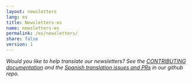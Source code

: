 ```yaml
---
layout: newsletters
lang: es
title: Newsletters-es
name: newsletters-es
permalink: /es/newsletters/
share: false
version: 1
---
```


_Would you like to help translate our newsletters? See the [CONTRIBUTING
documentation](https://github.com/bitcoinops/bitcoinops.github.io/blob/master/CONTRIBUTING.md#translations)
and the [Spanish translation issues and
PRs](https://github.com/bitcoinops/bitcoinops.github.io/pulls?&q=label%3Alocalization-spanish)
in our github repo._
